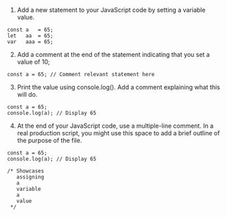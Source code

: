 1. Add a new statement to your JavaScript code by setting a variable value.

```
const a   = 65;
let   aa  = 65;
var   aaa = 65;
```

2. Add a comment at the end of the statement indicating that you set a value of 10;

```
const a = 65; // Comment relevant statement here 
```

3. Print the value using console.log().
   Add a comment explaining what this will do.

```
const a = 65;
console.log(a); // Display 65
```

4. At the end of your JavaScript code, use a multiple-line comment.
   In a real production script, you might use this space to
   add a brief outline of the purpose of the file.

```
const a = 65;
console.log(a); // Display 65

/* Showcases
   assigning
   a
   variable
   a
   value
 */ 
```
